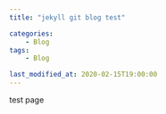```yaml
---
title: "jekyll git blog test"

categories: 
    - Blog
tags:
    - Blog

last_modified_at: 2020-02-15T19:00:00
---
```


test page